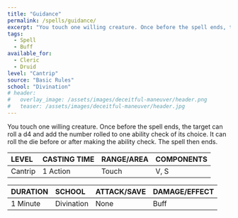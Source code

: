 ```yaml
---
title: "Guidance"
permalink: /spells/guidance/
excerpt: "You touch one willing creature. Once before the spell ends, the target can roll a d4 and add the number rolled to one ability check of its choice."
tags:
  - Spell
  - Buff
available_for:
  - Cleric
  - Druid
level: "Cantrip"
source: "Basic Rules"
school: "Divination"
# header:
#   overlay_image: /assets/images/deceitful-maneuver/header.png
#   teaser: /assets/images/deceitful-maneuver/header.jpg
---
```


You touch one willing creature. Once before the spell ends, the target can roll a d4 and add the number rolled to one ability check of its choice. It can roll the die before or after making the ability check. The spell then ends.

| LEVEL          | CASTING TIME   | RANGE/AREA     | COMPONENTS     |
| :------------- | :------------- | :------------- | :------------- |
| Cantrip        | 1 Action       | Touch          | V, S           |

| DURATION       | SCHOOL         | ATTACK/SAVE    | DAMAGE/EFFECT  |
| :------------- | :------------- | :------------- | :------------- |
| <i class="fa-solid fa-copyright"></i> 1 Minute      | Divination       | None           | Buff      |
